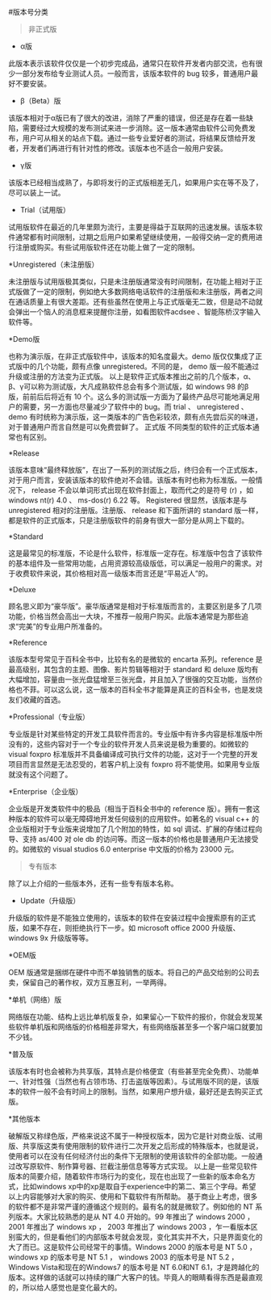 #版本号分类

>非正式版

* α版

此版本表示该软件仅仅是一个初步完成品，通常只在软件开发者内部交流，也有很少一部分发布给专业测试人员。一般而言，该版本软件的 bug 较多，普通用户最好不要安装。

* β（Beta）版

该版本相对于α版已有了很大的改进，消除了严重的错误，但还是存在着一些缺陷，需要经过大规模的发布测试来进一步消除。这一版本通常由软件公司免费发布，用户可从相关的站点下载。通过一些专业爱好者的测试，将结果反馈给开发者，开发者们再进行有针对性的修改。该版本也不适合一般用户安装。

* γ版

该版本已经相当成熟了，与即将发行的正式版相差无几，如果用户实在等不及了，尽可以装上一试。

* Trial（试用版）

试用版软件在最近的几年里颇为流行，主要是得益于互联网的迅速发展。该版本软件通常都有时间限制，过期之后用户如果希望继续使用，一般得交纳一定的费用进行注册或购买。有些试用版软件还在功能上做了一定的限制。

*Unregistered（未注册版）

未注册版与试用版极其类似，只是未注册版通常没有时间限制，在功能上相对于正式版做了一定的限制，例如绝大多数网络电话软件的注册版和未注册版，两者之间在通话质量上有很大差距。还有些虽然在使用上与正式版毫无二致，但是动不动就会弹出一个恼人的消息框来提醒你注册，如看图软件acdsee 、智能陈桥汉字输入软件等。

*Demo版

也称为演示版，在非正式版软件中，该版本的知名度最大。demo 版仅仅集成了正式版中的几个功能，颇有点像 unregistered。不同的是， demo 版一般不能通过升级或注册的方法变为正式版。
以上是软件正式版本推出之前的几个版本，α、β、γ可以称为测试版，大凡成熟软件总会有多个测试版，如 windows 98 的β版，前前后后将近有 10 个。这么多的测试版一方面为了最终产品尽可能地满足用户的需要，另一方面也尽量减少了软件中的 bug。而 trial 、 unregistered 、 demo 有时统称为演示版，这一类版本的广告色彩较浓，颇有点先尝后买的味道，对于普通用户而言自然是可以免费尝鲜了。
正式版
不同类型的软件的正式版本通常也有区别。

*Release

该版本意味“最终释放版”，在出了一系列的测试版之后，终归会有一个正式版本，对于用户而言，安装该版本的软件绝对不会错。该版本有时也称为标准版。一般情况下， release 不会以单词形式出现在软件封面上，取而代之的是符号 (r) ，如 windows nt(r) 4.0 、 ms-dos(r) 6.22 等。
Registered
很显然，该版本是与 unregistered 相对的注册版。注册版、 release 和下面所讲的 standard 版一样，都是软件的正式版本，只是注册版软件的前身有很大一部分是从网上下载的。

*Standard

这是最常见的标准版，不论是什么软件，标准版一定存在。标准版中包含了该软件的基本组件及一些常用功能，占用资源较高级版低，可以满足一般用户的需求。对于收费软件来说，其价格相对高一级版本而言还是“平易近人”的。

*Deluxe

顾名思义即为“豪华版”。豪华版通常是相对于标准版而言的，主要区别是多了几项功能，价格当然会高出一大块，不推荐一般用户购买。此版本通常是为那些追求“完美”的专业用户所准备的。

*Reference

该版本型号常见于百科全书中，比较有名的是微软的 encarta 系列。reference 是最高级别，其包含的主题、图像、影片剪辑等相对于 standard 和 deluxe 版均有大幅增加，容量由一张光盘猛增至三张光盘，并且加入了很强的交互功能，当然价格也不菲。可以这么说，这一版本的百科全书才能算是真正的百科全书，也是发烧友们收藏的首选。

*Professional（专业版）

专业版是针对某些特定的开发工具软件而言的。专业版中有许多内容是标准版中所没有的，这些内容对于一个专业的软件开发人员来说是极为重要的。如微软的 visual foxpro 标准版并不具备编译成可执行文件的功能，这对于一个完整的开发项目而言显然是无法忍受的，若客户机上没有 foxpro 将不能使用。如果用专业版就没有这个问题了。

*Enterprise（企业版）

企业版是开发类软件中的极品（相当于百科全书中的 reference 版）。拥有一套这种版本的软件可以毫无障碍地开发任何级别的应用软件。如著名的 visual c++ 的企业版相对于专业版来说增加了几个附加的特性，如 sql 调试、扩展的存储过程向导、支持 as/400 对 ole db 的访问等。而这一版本的价格也是普通用户无法接受的。如微软的 visual studios 6.0 enterprise 中文版的价格为 23000 元。

>专有版本

除了以上介绍的一些版本外，还有一些专有版本名称。

* Update（升级版）

升级版的软件是不能独立使用的，该版本的软件在安装过程中会搜索原有的正式版，如果不存在，则拒绝执行下一步。如 microsoft office 2000 升级版、 windows 9x 升级版等等。

*OEM版

OEM 版通常是捆绑在硬件中而不单独销售的版本。将自己的产品交给别的公司去卖，保留自己的著作权，双方互惠互利，一举两得。

*单机（网络）版

网络版在功能、结构上远比单机版复杂，如果留心一下软件的报价，你就会发现某些软件单机版和网络版的价格相差非常大，有些网络版甚至多一个客户端口就要加不少钱。

*普及版

该版本有时也会被称为共享版，其特点是价格便宜（有些甚至完全免费）、功能单一、针对性强（当然也有占领市场、打击盗版等因素）。与试用版不同的是，该版本的软件一般不会有时间上的限制。当然，如果用户想升级，最好还是去购买正式版。

*其他版本

破解版又称绿色版，严格来说这不属于一种授权版本，因为它是针对商业版、试用版、共享版这类有使用限制的软件进行二次开发之后形成的特殊版本，也就是说，使用者可以在没有任何经济付出的条件下无限制的使用该软件的全部功能。一般通过改写原软件、制作算号器、拦截注册信息等等方式实现。
以上是一些常见软件版本的简要介绍，随着软件市场行为的变化，现在也出现了一些新的版本命名方式，比如windows xp中的xp是取自于experience中的第二、第三个字母。希望以上内容能够对大家的购买、使用和下载软件有所帮助。
基于商业上考虑，很多的软件都不是非常严谨的遵循这个规则的。最有名的就是微软了。例如他的 NT 系列版本。大家比较熟悉的是从 NT 4.0 开始的。99 年推出了 windows 2000 ， 2001 年推出了 windows xp ， 2003 年推出了 windows 2003 ，乍一看版本区别蛮大的，但是看他们的内部版本号就会发现，变化其实并不大，只是界面变化的大了而已。这是软件公司经常干的事情。Windows 2000 的版本号是 NT 5.0 ， windows xp 的版本号是 NT 5.1 ， windows 2003 的版本号是 NT 5.2 ，Windows Vista和现在的Windows7 的版本号是 NT 6.0和NT 6.1，才是跨越化的版本。这样做的话就可以持续的赚广大客户的钱。毕竟人的眼睛看得东西是最直观的，所以给人感觉也是变化最大的。